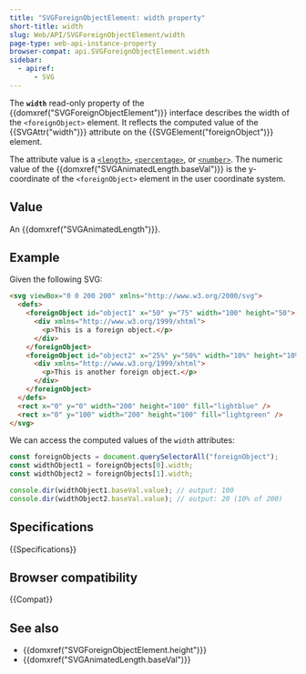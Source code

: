 ```yaml
---
title: "SVGForeignObjectElement: width property"
short-title: width
slug: Web/API/SVGForeignObjectElement/width
page-type: web-api-instance-property
browser-compat: api.SVGForeignObjectElement.width
sidebar:
  - apiref:
      - SVG
---
```


The **`width`** read-only property of the {{domxref("SVGForeignObjectElement")}} interface describes the width of the `<foreignObject>` element. It reflects the computed value of the {{SVGAttr("width")}} attribute on the {{SVGElement("foreignObject")}} element.

The attribute value is a [`<length>`](/en-US/docs/Web/SVG/Guides/Content_type#length), [`<percentage>`](/en-US/docs/Web/SVG/Guides/Content_type#percentage), or [`<number>`](/en-US/docs/Web/SVG/Guides/Content_type#number). The numeric value of the {{domxref("SVGAnimatedLength.baseVal")}} is the y-coordinate of the `<foreignObject>` element in the user coordinate system.

## Value

An {{domxref("SVGAnimatedLength")}}.

## Example

Given the following SVG:

```html
<svg viewBox="0 0 200 200" xmlns="http://www.w3.org/2000/svg">
  <defs>
    <foreignObject id="object1" x="50" y="75" width="100" height="50">
      <div xmlns="http://www.w3.org/1999/xhtml">
        <p>This is a foreign object.</p>
      </div>
    </foreignObject>
    <foreignObject id="object2" x="25%" y="50%" width="10%" height="10%">
      <div xmlns="http://www.w3.org/1999/xhtml">
        <p>This is another foreign object.</p>
      </div>
    </foreignObject>
  </defs>
  <rect x="0" y="0" width="200" height="100" fill="lightblue" />
  <rect x="0" y="100" width="200" height="100" fill="lightgreen" />
</svg>
```

We can access the computed values of the `width` attributes:

```js
const foreignObjects = document.querySelectorAll("foreignObject");
const widthObject1 = foreignObjects[0].width;
const widthObject2 = foreignObjects[1].width;

console.dir(widthObject1.baseVal.value); // output: 100
console.dir(widthObject2.baseVal.value); // output: 20 (10% of 200)
```

## Specifications

{{Specifications}}

## Browser compatibility

{{Compat}}

## See also

- {{domxref("SVGForeignObjectElement.height")}}
- {{domxref("SVGAnimatedLength.baseVal")}}
